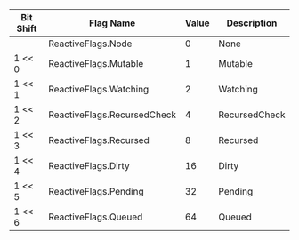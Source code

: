 
  | Bit Shift | Flag Name            | Value | Description      |
  |-----------|----------------------|-------|------------------|
  |           | ReactiveFlags.Node   | 0     | None             |
  | 1 << 0    | ReactiveFlags.Mutable | 1     | Mutable          |
  | 1 << 1    | ReactiveFlags.Watching | 2    | Watching         |
  | 1 << 2    | ReactiveFlags.RecursedCheck | 4 | RecursedCheck   |
  | 1 << 3    | ReactiveFlags.Recursed | 8    | Recursed         |
  | 1 << 4    | ReactiveFlags.Dirty   | 16    | Dirty            |
  | 1 << 5    | ReactiveFlags.Pending | 32    | Pending          |
  | 1 << 6    | ReactiveFlags.Queued  | 64    | Queued           |
